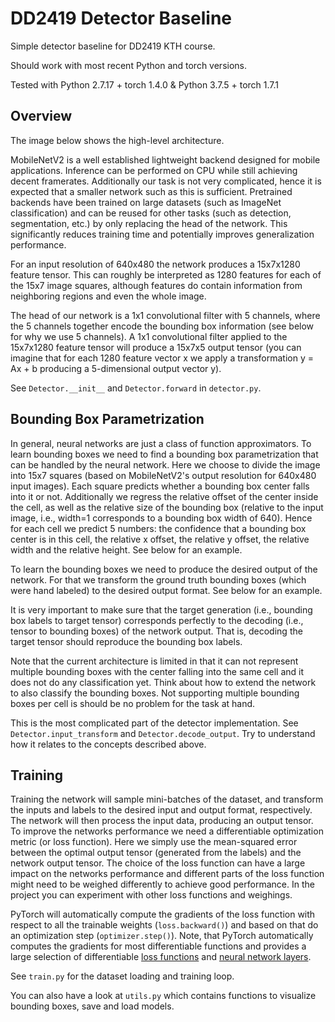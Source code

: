 # DD2419 Detector Baseline
Simple detector baseline for DD2419 KTH course.

Should work with most recent Python and torch versions.

Tested with Python 2.7.17 + torch 1.4.0 & Python 3.7.5 + torch 1.7.1

## Overview
The image below shows the high-level architecture.

MobileNetV2 is a well established lightweight backend designed for mobile applications. Inference can be performed on CPU while still achieving decent framerates. Additionally our task is not very complicated, hence it is expected that a smaller network such as this is sufficient. Pretrained backends have been trained on large datasets (such as ImageNet classification) and can be reused for other tasks (such as detection, segmentation, etc.) by only replacing the head of the network. This significantly reduces training time and potentially improves generalization performance.

For an input resolution of 640x480 the network produces a 15x7x1280 feature tensor. This can roughly be interpreted as 1280 features for each of the 15x7 image squares, although features do contain information from neighboring regions and even the whole image.

The head of our network is a 1x1 convolutional filter with 5 channels, where the 5 channels together encode the bounding box information (see below for why we use 5 channels). A 1x1 convolutional filter applied to the 15x7x1280 feature tensor will produce a 15x7x5 output tensor (you can imagine that for each 1280 feature vector x we apply a transformation y = Ax + b producing a 5-dimensional output vector y).

See `Detector.__init__` and `Detector.forward` in `detector.py`.

## Bounding Box Parametrization
In general, neural networks are just a class of function approximators. To learn bounding boxes we need to find a bounding box parametrization that can be handled by the neural network. Here we choose to divide the image into 15x7 squares (based on MobileNetV2's output resolution for 640x480 input images). Each square predicts whether a bounding box center falls into it or not. Additionally we regress the relative offset of the center inside the cell, as well as the relative size of the bounding box (relative to the input image, i.e., width=1 corresponds to a bounding box width of 640). Hence for each cell we predict 5 numbers: the confidence that a bounding box center is in this cell, the relative x offset, the relative y offset, the relative width and the relative height. See below for an example.

To learn the bounding boxes we need to produce the desired output of the network. For that we transform the ground truth bounding boxes (which were hand labeled) to the desired output format. See below for an example.

It is very important to make sure that the target generation (i.e., bounding box labels to target tensor) corresponds perfectly to the decoding (i.e., tensor to bounding boxes) of the network output. That is, decoding the target tensor should reproduce the bounding box labels.

Note that the current architecture is limited in that it can not represent multiple bounding boxes with the center falling into the same cell and it does not do any classification yet. Think about how to extend the network to also classify the bounding boxes. Not supporting multiple bounding boxes per cell is should be no problem for the task at hand.

This is the most complicated part of the detector implementation. See `Detector.input_transform` and `Detector.decode_output`. Try to understand how it relates to the concepts described above.

## Training
Training the network will sample mini-batches of the dataset, and transform the inputs and labels to the desired input and output format, respectively. The network will then process the input data, producing an output tensor. To improve the networks performance we need a differentiable optimization metric (or loss function). Here we simply use the mean-squared error between the optimal output tensor (generated from the labels) and the network output tensor. The choice of the loss function can have a large impact on the networks performance and different parts of the loss function might need to be weighed differently to achieve good performance. In the project you can experiment with other loss functions and weighings.

PyTorch will automatically compute the gradients of the loss function with respect to all the trainable weights (`loss.backward()`) and based on that do an optimization step (`optimizer.step()`). Note, that PyTorch automatically computes the gradients for most differentiable functions and provides a large selection of differentiable [loss functions](https://pytorch.org/docs/stable/nn.html#loss-functions) and [neural network layers](https://pytorch.org/docs/stable/nn.html#).

See `train.py` for the dataset loading and training loop.

You can also have a look at `utils.py` which contains functions to visualize bounding boxes, save and load models.